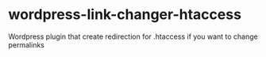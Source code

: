 # wordpress-link-changer-htaccess
Wordpress plugin that create redirection for .htaccess if you want to change permalinks
